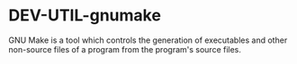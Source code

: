 DEV-UTIL-gnumake
================

GNU Make is a tool which controls the generation of executables and other non-source files of a program from the program's source files.
